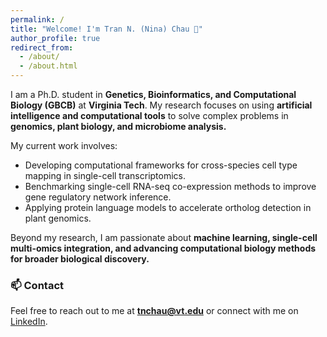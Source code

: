 ```yaml
---
permalink: /
title: "Welcome! I'm Tran N. (Nina) Chau 👋"
author_profile: true
redirect_from: 
  - /about/
  - /about.html
---
```


I am a Ph.D. student in **Genetics, Bioinformatics, and Computational Biology (GBCB)** at **Virginia Tech**. My research focuses on using **artificial intelligence and computational tools** to solve complex problems in **genomics, plant biology, and microbiome analysis.**

My current work involves:
- Developing computational frameworks for cross-species cell type mapping in single-cell transcriptomics.
- Benchmarking single-cell RNA-seq co-expression methods to improve gene regulatory network inference.
- Applying protein language models to accelerate ortholog detection in plant genomics.

Beyond my research, I am passionate about **machine learning, single-cell multi-omics integration, and advancing computational biology methods for broader biological discovery.**

### 📫 Contact
Feel free to reach out to me at **tnchau@vt.edu** or connect with me on [LinkedIn](https://www.linkedin.com/in/tran-chau-ct).
